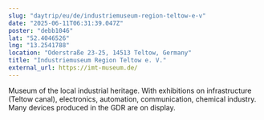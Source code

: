 ```yaml
---
slug: "daytrip/eu/de/industriemuseum-region-teltow-e-v"
date: "2025-06-11T06:31:39.047Z"
poster: "debb1046"
lat: "52.4046526"
lng: "13.2541788"
location: "Oderstraße 23-25, 14513 Teltow, Germany"
title: "Industriemuseum Region Teltow e. V."
external_url: https://imt-museum.de/
---
```

Museum of the local industrial heritage. With exhibitions on infrastructure (Teltow canal), electronics, automation, communication, chemical industry. Many devices produced in the GDR are on display.
